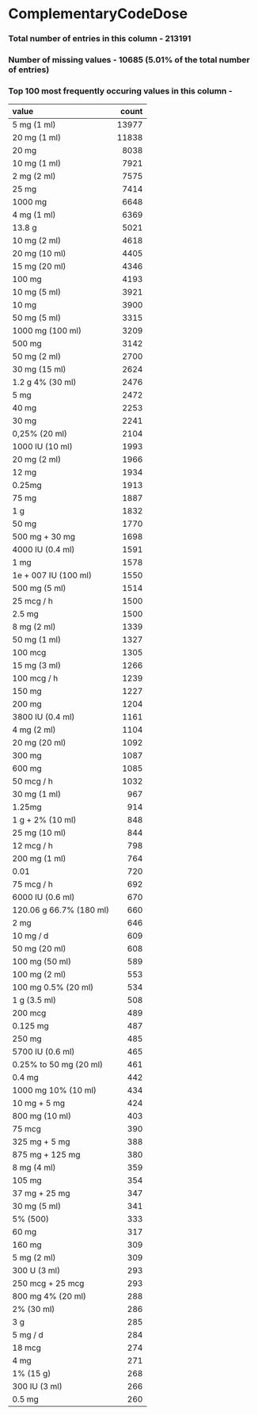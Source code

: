 
# ComplementaryCodeDose

### Total number of entries in this column - 213191

### Number of missing values - 10685 (5.01% of the total number of entries)

### Top 100 most frequently occuring values in this column -

| value                   |   count |
|:------------------------|--------:|
| 5 mg (1 ml)             |   13977 |
| 20 mg (1 ml)            |   11838 |
| 20 mg                   |    8038 |
| 10 mg (1 ml)            |    7921 |
| 2 mg (2 ml)             |    7575 |
| 25 mg                   |    7414 |
| 1000 mg                 |    6648 |
| 4 mg (1 ml)             |    6369 |
| 13.8 g                  |    5021 |
| 10 mg (2 ml)            |    4618 |
| 20 mg (10 ml)           |    4405 |
| 15 mg (20 ml)           |    4346 |
| 100 mg                  |    4193 |
| 10 mg (5 ml)            |    3921 |
| 10 mg                   |    3900 |
| 50 mg (5 ml)            |    3315 |
| 1000 mg (100 ml)        |    3209 |
| 500 mg                  |    3142 |
| 50 mg (2 ml)            |    2700 |
| 30 mg (15 ml)           |    2624 |
| 1.2 g 4% (30 ml)        |    2476 |
| 5 mg                    |    2472 |
| 40 mg                   |    2253 |
| 30 mg                   |    2241 |
| 0,25% (20 ml)           |    2104 |
| 1000 IU (10 ml)         |    1993 |
| 20 mg (2 ml)            |    1966 |
| 12 mg                   |    1934 |
| 0.25mg                  |    1913 |
| 75 mg                   |    1887 |
| 1 g                     |    1832 |
| 50 mg                   |    1770 |
| 500 mg + 30 mg          |    1698 |
| 4000 IU (0.4 ml)        |    1591 |
| 1 mg                    |    1578 |
| 1e + 007 IU (100 ml)    |    1550 |
| 500 mg (5 ml)           |    1514 |
| 25 mcg / h              |    1500 |
| 2.5 mg                  |    1500 |
| 8 mg (2 ml)             |    1339 |
| 50 mg (1 ml)            |    1327 |
| 100 mcg                 |    1305 |
| 15 mg (3 ml)            |    1266 |
| 100 mcg / h             |    1239 |
| 150 mg                  |    1227 |
| 200 mg                  |    1204 |
| 3800 IU (0.4 ml)        |    1161 |
| 4 mg (2 ml)             |    1104 |
| 20 mg (20 ml)           |    1092 |
| 300 mg                  |    1087 |
| 600 mg                  |    1085 |
| 50 mcg / h              |    1032 |
| 30 mg (1 ml)            |     967 |
| 1.25mg                  |     914 |
| 1 g + 2% (10 ml)        |     848 |
| 25 mg (10 ml)           |     844 |
| 12 mcg / h              |     798 |
| 200 mg (1 ml)           |     764 |
| 0.01                    |     720 |
| 75 mcg / h              |     692 |
| 6000 IU (0.6 ml)        |     670 |
| 120.06 g 66.7% (180 ml) |     660 |
| 2 mg                    |     646 |
| 10 mg / d               |     609 |
| 50 mg (20 ml)           |     608 |
| 100 mg (50 ml)          |     589 |
| 100 mg (2 ml)           |     553 |
| 100 mg 0.5% (20 ml)     |     534 |
| 1 g (3.5 ml)            |     508 |
| 200 mcg                 |     489 |
| 0.125 mg                |     487 |
| 250 mg                  |     485 |
| 5700 IU (0.6 ml)        |     465 |
| 0.25% to 50 mg (20 ml)  |     461 |
| 0.4 mg                  |     442 |
| 1000 mg 10% (10 ml)     |     434 |
| 10 mg + 5 mg            |     424 |
| 800 mg (10 ml)          |     403 |
| 75 mcg                  |     390 |
| 325 mg + 5 mg           |     388 |
| 875 mg + 125 mg         |     380 |
| 8 mg (4 ml)             |     359 |
| 105 mg                  |     354 |
| 37 mg + 25 mg           |     347 |
| 30 mg (5 ml)            |     341 |
| 5% (500)                |     333 |
| 60 mg                   |     317 |
| 160 mg                  |     309 |
| 5 mg (2 ml)             |     309 |
| 300 U (3 ml)            |     293 |
| 250 mcg + 25 mcg        |     293 |
| 800 mg 4% (20 ml)       |     288 |
| 2% (30 ml)              |     286 |
| 3 g                     |     285 |
| 5 mg / d                |     284 |
| 18 mcg                  |     274 |
| 4 mg                    |     271 |
| 1% (15 g)               |     268 |
| 300 IU (3 ml)           |     266 |
| 0.5 mg                  |     260 |
